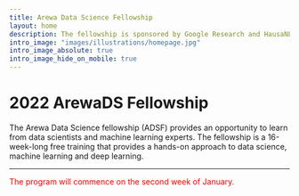 ```yaml
---
title: Arewa Data Science Fellowship
layout: home
description: The fellowship is sponsored by Google Research and HausaNLP, Bayero University Kano.
intro_image: "images/illustrations/homepage.jpg"
intro_image_absolute: true
intro_image_hide_on_mobile: true
---
```


# 2022 ArewaDS Fellowship

The Arewa Data Science fellowship (ADSF) provides an opportunity to learn from data scientists and machine learning experts. The fellowship is a 16-week-long free training that provides a hands-on approach to data science, machine learning and deep learning. 

---

<span style="color:red">The program will commence on the second week of January.</span>
